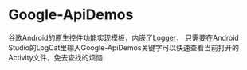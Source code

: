 # Google-ApiDemos
谷歌Android的原生控件功能实现模板，内嵌了[Logger](https://github.com/orhanobut/logger)，
只需要在Android Studio的LogCat里输入Google-ApiDemos关键字可以快速查看当前打开的Activity文件，免去查找的烦恼
